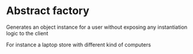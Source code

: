 # Abstract factory

Generates an object instance for a user without exposing any instantiation logic to the client

For instance a laptop store with different kind of computers
